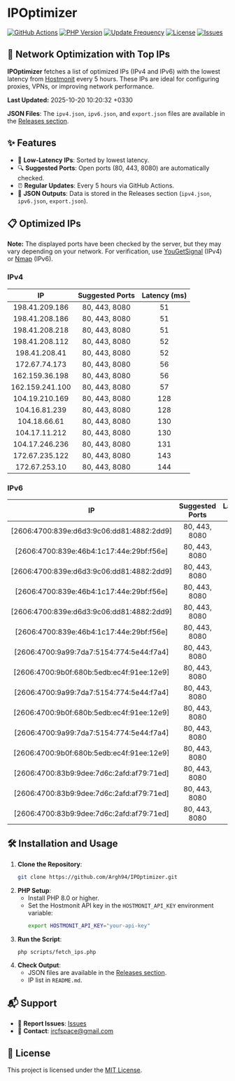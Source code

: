 # IPOptimizer

[![GitHub Actions](https://github.com/Argh94/IPOptimizer/workflows/IPOptimizer/badge.svg)](https://github.com/Argh94/IPOptimizer/actions)
[![PHP Version](https://img.shields.io/badge/PHP-8.0-blue)](https://www.php.net)
[![Update Frequency](https://img.shields.io/badge/Updates-Every%205%20Hours-green)](https://github.com/Argh94/IPOptimizer)
[![License](https://img.shields.io/badge/License-MIT-yellow)](https://opensource.org/licenses/MIT)
[![Issues](https://img.shields.io/github/issues/Argh94/IPOptimizer)](https://github.com/Argh94/IPOptimizer/issues)

## 🚀 Network Optimization with Top IPs

**IPOptimizer** fetches a list of optimized IPs (IPv4 and IPv6) with the lowest latency from [Hostmonit](https://hostmonit.com/) every 5 hours. These IPs are ideal for configuring proxies, VPNs, or improving network performance.

**Last Updated:** 2025-10-20 10:20:32 +0330

**JSON Files**: The `ipv4.json`, `ipv6.json`, and `export.json` files are available in the [Releases section](https://github.com/Argh94/IPOptimizer/releases).

## ✨ Features
- 📡 **Low-Latency IPs**: Sorted by lowest latency.
- 🔍 **Suggested Ports**: Open ports (80, 443, 8080) are automatically checked.
- ⏰ **Regular Updates**: Every 5 hours via GitHub Actions.
- 📄 **JSON Outputs**: Data is stored in the Releases section (`ipv4.json`, `ipv6.json`, `export.json`).

## 📋 Optimized IPs

**Note:** The displayed ports have been checked by the server, but they may vary depending on your network. For verification, use [YouGetSignal](https://www.yougetsignal.com/tools/open-ports/) (IPv4) or [Nmap](https://nmap.org/) (IPv6).

### IPv4
| IP | Suggested Ports | Latency (ms) |
|:---:|:---------------:|:------------:|
| 198.41.209.186 | 80, 443, 8080 | 51 |
| 198.41.208.186 | 80, 443, 8080 | 51 |
| 198.41.208.218 | 80, 443, 8080 | 51 |
| 198.41.208.112 | 80, 443, 8080 | 52 |
| 198.41.208.41 | 80, 443, 8080 | 52 |
| 172.67.74.173 | 80, 443, 8080 | 56 |
| 162.159.36.198 | 80, 443, 8080 | 56 |
| 162.159.241.100 | 80, 443, 8080 | 57 |
| 104.19.210.169 | 80, 443, 8080 | 128 |
| 104.16.81.239 | 80, 443, 8080 | 128 |
| 104.18.66.61 | 80, 443, 8080 | 130 |
| 104.17.11.212 | 80, 443, 8080 | 130 |
| 104.17.246.236 | 80, 443, 8080 | 131 |
| 172.67.235.122 | 80, 443, 8080 | 143 |
| 172.67.253.10 | 80, 443, 8080 | 144 |

### IPv6
| IP | Suggested Ports | Latency (ms) |
|:---:|:---------------:|:------------:|
| [2606:4700:839e:d6d3:9c06:dd81:4882:2dd9] | 80, 443, 8080 | 3 |
| [2606:4700:839e:46b4:1c17:44e:29bf:f56e] | 80, 443, 8080 | 3 |
| [2606:4700:839e:d6d3:9c06:dd81:4882:2dd9] | 80, 443, 8080 | 3 |
| [2606:4700:839e:46b4:1c17:44e:29bf:f56e] | 80, 443, 8080 | 3 |
| [2606:4700:839e:d6d3:9c06:dd81:4882:2dd9] | 80, 443, 8080 | 3 |
| [2606:4700:839e:46b4:1c17:44e:29bf:f56e] | 80, 443, 8080 | 3 |
| [2606:4700:9a99:7da7:5154:774:5e44:f7a4] | 80, 443, 8080 | 4 |
| [2606:4700:9b0f:680b:5edb:ec4f:91ee:12e9] | 80, 443, 8080 | 4 |
| [2606:4700:9a99:7da7:5154:774:5e44:f7a4] | 80, 443, 8080 | 4 |
| [2606:4700:9b0f:680b:5edb:ec4f:91ee:12e9] | 80, 443, 8080 | 4 |
| [2606:4700:9a99:7da7:5154:774:5e44:f7a4] | 80, 443, 8080 | 4 |
| [2606:4700:9b0f:680b:5edb:ec4f:91ee:12e9] | 80, 443, 8080 | 4 |
| [2606:4700:83b9:9dee:7d6c:2afd:af79:71ed] | 80, 443, 8080 | 158 |
| [2606:4700:83b9:9dee:7d6c:2afd:af79:71ed] | 80, 443, 8080 | 158 |
| [2606:4700:83b9:9dee:7d6c:2afd:af79:71ed] | 80, 443, 8080 | 158 |

## 🛠️ Installation and Usage
1. **Clone the Repository**:
   ```bash
   git clone https://github.com/Argh94/IPOptimizer.git
   ```
2. **PHP Setup**:
   - Install PHP 8.0 or higher.
   - Set the Hostmonit API key in the `HOSTMONIT_API_KEY` environment variable:
     ```bash
     export HOSTMONIT_API_KEY="your-api-key"
     ```
3. **Run the Script**:
   ```bash
   php scripts/fetch_ips.php
   ```
4. **Check Output**:
   - JSON files are available in the [Releases section](https://github.com/Argh94/IPOptimizer/releases).
   - IP list in `README.md`.

## 📬 Support
- 🐛 **Report Issues**: [Issues](https://github.com/Argh94/IPOptimizer/issues)
- 📧 **Contact**: [ircfspace@gmail.com](mailto:ircfspace@gmail.com)

## 📄 License
This project is licensed under the [MIT License](https://github.com/Argh94/HandWave/blob/main/LICENCE).
